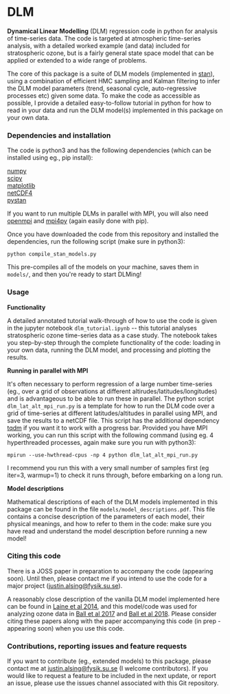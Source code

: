 # DLM

**Dynamical Linear Modelling** (DLM) regression code in python for analysis of time-series data. The code is targeted at atmospheric time-series analysis, with a detailed worked example (and data) included for stratospheric ozone, but is a fairly general state space model that can be applied or extended to a wide range of problems.

The core of this package is a suite of DLM models (implemented in [stan](https://mc-stan.org)), using a combination of efficient HMC sampling and Kalman filtering to infer the DLM model parameters (trend, seasonal cycle, auto-regressive processes etc) given some data. To make the code as accessible as possible, I provide a detailed easy-to-follow tutorial in python for how to read in your data and run the DLM model(s) implemented in this package on your own data.

### Dependencies and installation

The code is python3 and has the following dependencies (which can be installed using eg., pip install):

[numpy](http://www.numpy.org)<br/>
[scipy](https://www.scipy.org)<br/>
[matplotlib](https://matplotlib.org)<br/>
[netCDF4](https://pypi.org/project/netcdf/)<br/>
[pystan](https://pystan.readthedocs.io/en/latest/)<br/>

If you want to run multiple DLMs in parallel with MPI, you will also need [openmpi](https://www.open-mpi.org) and [mpi4py](https://mpi4py.readthedocs.io/en/stable/install.html) (again easily done with pip).

Once you have downloaded the code from this repository and installed the dependencies, run the following script (make sure in python3):

`python compile_stan_models.py`

This pre-compiles all of the models on your machine, saves them in `models/`, and then you're ready to start DLMing!

### Usage

**Functionality**

A detailed annotated tutorial walk-through of how to use the code is given in the jupyter notebook `dlm_tutorial.ipynb` -- this tutorial analyses stratospheric ozone time-series data as a case study. The notebook takes you step-by-step through the complete functionality of the code: loading in your own data, running the DLM model, and processing and plotting the results.  

**Running in parallel with MPI**

It's often necessary to perform regression of a large number time-series (eg., over a grid of observations at different altirudes/latitudes/longitudes) and is advantageous to be able to run these in parallel. The python script `dlm_lat_alt_mpi_run.py` is a template for how to run the DLM code over a grid of time-series at different latitudes/altitudes in parallel using MPI, and save the results to a netCDF file. This script has the additional dependency [tqdm](https://tqdm.github.io) if you want it to work with a progress bar. Provided you have MPI working, you can run this script with the following command (using eg. 4 hyperthreaded processes, again make sure you run with python3):

`mpirun --use-hwthread-cpus -np 4 python dlm_lat_alt_mpi_run.py`

I recommend you run this with a very small number of samples first (eg iter=3, warmup=1) to check it runs through, before embarking on a long run.

**Model descriptions**

Mathematical descriptions of each of the DLM models implemented in this package can be found in the file `models/model_descriptions.pdf`. This file contains a concise description of the parameters of each model, their physical meanings, and how to refer to them in the code: make sure you have read and understand the model description before running a new model!

### Citing this code

There is a JOSS paper in preparation to accompany the code (appearing soon). Until then, please contact me if you intend to use the code for a major project (justin.alsing@fysik.su.se).

A reasonably close description of the vanilla DLM model implemented here can be found in [Laine et al 2014](https://www.atmos-chem-phys.net/14/9707/2014/acp-14-9707-2014.pdf), and this model/code was used for analyzing ozone data in [Ball et al 2017](https://www.research-collection.ethz.ch/handle/20.500.11850/202027) and [Ball et al 2018](https://www.atmos-chem-phys.net/18/1379/2018/acp-18-1379-2018.html). Please consider citing these papers along with the paper accompanying this code (in prep - appearing soon) when you use this code.

### Contributions, reporting issues and feature requests

If you want to contribute (eg., extended models) to this package, please contact me at justin.alsing@fysik.su.se (I welcome contributors). If you would like to request a feature to be included in the next update, or report an issue, please use the issues channel associated with this Git repository.

